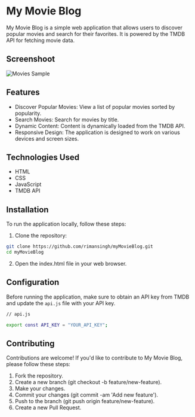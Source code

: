 # My Movie Blog

My Movie Blog is a simple web application that allows users to discover popular movies and search for their favorites. It is powered by the TMDB API for fetching movie data.

## Screenshoot
![Movies Sample](https://github.com/rimansingh/myMovieBlog/images/sample.png)

## Features

- Discover Popular Movies: View a list of popular movies sorted by popularity.
- Search Movies: Search for movies by title.
- Dynamic Content: Content is dynamically loaded from the TMDB API.
- Responsive Design: The application is designed to work on various devices and screen sizes.

## Technologies Used

- HTML
- CSS
- JavaScript
- TMDB API

## Installation

To run the application locally, follow these steps:

1. Clone the repository:

```bash
git clone https://github.com/rimansingh/myMovieBlog.git
cd myMovieBlog
```
    
2. Open the index.html file in your web browser.

## Configuration

Before running the application, make sure to obtain an API key from TMDB and update the `api.js` file with your API key.

```bash
// api.js

export const API_KEY = "YOUR_API_KEY";
```

## Contributing

Contributions are welcome! If you'd like to contribute to My Movie Blog, please follow these steps:

1. Fork the repository.
2. Create a new branch (git checkout -b feature/new-feature).
3. Make your changes.
4. Commit your changes (git commit -am 'Add new feature').
5. Push to the branch (git push origin feature/new-feature).
6. Create a new Pull Request.
